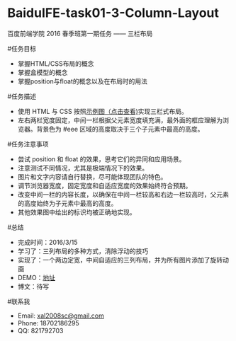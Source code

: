 # BaiduIFE-task01-3-Column-Layout
百度前端学院 2016 春季班第一期任务 —— 三栏布局

#任务目标

- 掌握HTML/CSS布局的概念
- 掌握盒模型的概念
- 掌握position与float的概念以及在布局时的用法

#任务描述

- 使用 HTML 与 CSS 按照[示例图（点击查看)](http://7xrp04.com1.z0.glb.clouddn.com/task_1_3_1.png)实现三栏式布局。
- 左右两栏宽度固定，中间一栏根据父元素宽度填充满，最外面的框应理解为浏览器。背景色为 #eee 区域的高度取决于三个子元素中最高的高度。

#任务注意事项

- 尝试 position 和 float 的效果，思考它们的异同和应用场景。
- 注意测试不同情况，尤其是极端情况下的效果。
- 图片和文字内容请自行替换，尽可能体现团队的特色。
- 调节浏览器宽度，固定宽度和自适应宽度的效果始终符合预期。
- 改变中间一栏的内容长度，以确保在中间一栏较高和右边一栏较高时，父元素的高度始终为子元素中最高的高度。
- 其他效果图中给出的标识均被正确地实现。

#总结

- 完成时间：2016/3/15
- 学习了：三列布局的多种方式，清除浮动的技巧
- 实现了：一个两边定宽，中间自适应的三列布局，并为所有图片添加了旋转动画
- DEMO：[地址](http://nitta-honoka.github.io/BaiduIFE-task01-3-Column-Layout/index.html)
- 博文：待写

#联系我

- Email: xal2008sc@gmail.com
- Phone: 18702186295
- QQ: 821792703
